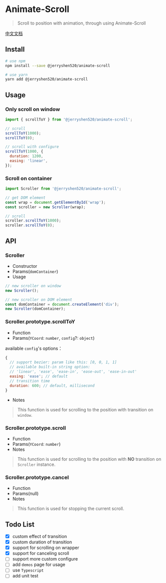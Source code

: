 # Animate-Scroll

> Scroll to position with animation, through using Animate-Scroll

[中文文档](https://github.com/SuperJerryshen/animate-scroll/blob/master/README_zh-CN.md)

## Install

```bash
# use npm
npm install --save @jerryshen520/animate-scroll

# use yarn
yarn add @jerryshen520/animate-scroll
```

## Usage

### Only scroll on window

```javascript
import { scrollToY } from '@jerryshen520/animate-scroll';

// scroll
scrollToY(1000);
scrollToY(0);

// scroll with configure
scrollToY(1000, {
  duration: 1200,
  easing: 'linear',
});
```

### Scroll on container

```javascript
import Scroller from '@jerryshen520/animate-scroll';

// get DOM element
const wrap = document.getElementById('wrap');
const scroller = new Scroller(wrap);

// scroll
scroller.scrollToY(1000);
scroller.scrollToY(0);
```

## API

### Scroller

- Constructor
- Params(`domContainer`)
- Usage

```javascript
// new scroller on window
new Scroller();

// new scroller on DOM element
const domContainer = document.createElement('div');
new Scroller(domContainer);
```

### Scroller.prototype.scrollToY

- Function
- Params(`YCoord`: `number`, `config`?: `object`)

available `config`'s options：

```javascript
{
  // support bezier: param like this: [0, 0, 1, 1]
  // available built-in string option:
  // 'linear', 'ease', 'ease-in', 'ease-out', 'ease-in-out'
  easing: 'ease'; // default
  // transition time
  duration: 600; // default, millisecond
}
```

- Notes

> This function is used for scrolling to the position with transition on `window`.

### Scroller.prototype.scroll

- Function
- Params(`YCoord`: `number`)
- Notes

> This function is used for scrolling to the position with **NO** transition on `Scroller` instance.

### Scroller.prototype.cancel

- Function
- Params(null)
- Notes

> This function is used for stopping the current scroll.

## Todo List

- [x] custom effect of transition
- [x] custom duration of transition
- [x] support for scrolling on wrapper
- [x] support for canceling scroll
- [ ] support more custom configure
- [ ] add `demos` page for usage
- [ ] use `Typescript`
- [ ] add unit test
